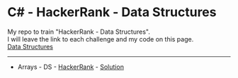# C# - HackerRank - Data Structures

My repo to train "HackerRank - Data Structures".<br/>
I will leave the link to each challenge and my code on this page.<br/>
[Data Structures](https://www.hackerrank.com/domains/data-structures)

---

- Arrays - DS - [HackerRank](https://www.hackerrank.com/challenges/arrays-ds/problem) - [Solution](https://github.com/Robert1802/HackerRank-DataStructures/blob/master/HackerRank-DataStructures/DataStructures/arrays-ds.cs)
